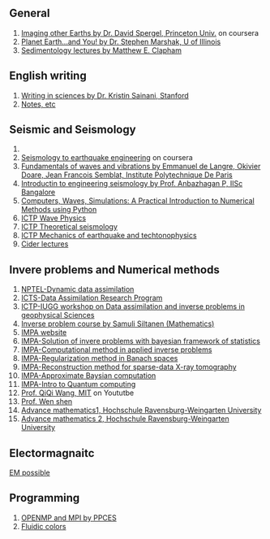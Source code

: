 
## General
1. [Imaging other Earths by Dr. David Spergel, Princeton Univ.](https://www.coursera.org/learn/life-on-other-planets#faq) on coursera
2. [Planet Earth...and You! by Dr. Stephen Marshak, U of Illinois](https://www.coursera.org/learn/planet-earth)
3. [Sedimentology lectures by Matthew E. Clapham](https://www.youtube.com/c/MatthewEClapham)


## English writing
1. [Writing in sciences by Dr. Kristin Sainani, Stanford](https://www.coursera.org/learn/sciwrite)
2. [Notes, etc](https://www.youtube.com/c/MichelleKrummel)

## Seismic and Seismology
1. 
2. [Seismology to earthquake engineering](https://www.coursera.org/learn/seismology-to-earthquakes#syllabus)  on coursera 
3. [Fundamentals of waves and vibrations by Emmanuel de Langre, Okivier Doare, Jean Francois Semblat, Institute Polytechnique De Paris](https://www.coursera.org/learn/fundamentals-waves-vibrations#instructors)
5. [Introductin to engineering seismology by Prof. Anbazhagan P, IISc Bangalore](https://onlinecourses.nptel.ac.in/noc22_ce64/preview)
6. [Computers, Waves, Simulations: A Practical Introduction to Numerical Methods using Python](https://www.coursera.org/learn/computers-waves-simulations)
7. [ICTP Wave Physics](https://www.youtube.com/watch?v=DsO_oqMuTIU&list=PLp0hSY2uBeP-VyqwaICS3KJgoy5EM1tl_)
8. [ICTP Theoretical seismology](https://www.youtube.com/watch?v=TZ2QsheUi7Q&list=PLp0hSY2uBeP9wfQJIrq78ZiaqOprl4kPA)
9. [ICTP Mechanics of earthquake and techtonophysics](https://www.youtube.com/watch?v=rsBPN3LWYSE&list=PLp0hSY2uBeP9jZDEsiJ8DrIID265gzKDL)
10. [Cider lectures](https://www.youtube.com/channel/UCumfXuOk4FP7phVNtUhpPDA)


## Invere problems and Numerical methods
1. [NPTEL-Dynamic data assimilation](https://www.youtube.com/watch?v=ZUUNn22LfjM&list=PLbMVogVj5nJSlrH7FECej1_aS2RXj_9S3)
2. [ICTS-Data Assimilation Research Program](https://www.youtube.com/watch?v=ar4pgb8GcnY&list=PL04QVxpjcnjhnCxoHVt6qVs7EY3RMaRR5)
3. [ICTP-IUGG workshop on Data assimilation and inverse problems in geophysical Sciences](https://www.youtube.com/watch?v=N-Y0TqjHh0w&list=PLos1JqOLJm3tWHdL6BG4RQiROg4IjiMia)
4. [Inverse problem course by Samuli Siltanen (Mathematics)](https://www.youtube.com/watch?v=lCokUeI9aCE&list=PLyIjfdC_fHWYSVIcrNtV9Hr7zAGE3GF-6) 
5. [IMPA website](https://impa.br/videos/)
6. [IMPA-Solution of invere problems with bayesian framework of statistics](https://www.youtube.com/playlist?list=PLo4jXE-LdDTSFf7-Ndf_u-PLoCxVLu7Vx)
7. [IMPA-Computational method in applied inverse problems](https://www.youtube.com/playlist?list=PLo4jXE-LdDTRsbunoitgGKqpIob5xoFdD)
8. [IMPA-Regularization method in Banach spaces](https://www.youtube.com/playlist?list=PLo4jXE-LdDTTsrXGUZ6TI__0Q4lRgw8DU)
9. [IMPA-Reconstruction method for sparse-data X-ray tomography](https://www.youtube.com/playlist?list=PLo4jXE-LdDTQmU66tIMLtjdIKjwV_XjiT)
10. [IMPA-Approximate Baysian computation](https://www.youtube.com/playlist?list=PLo4jXE-LdDTQDyz2aK0awJwreyZlvWvNw)
11. [IMPA-Intro to Quantum computing](https://www.youtube.com/playlist?list=PLo4jXE-LdDTTlm38I2oAZIkL4xV_LIZiV)
12. [Prof. QiQi Wang, MIT](https://www.youtube.com/c/QiqiWangGG) on Yoututbe
13. [Prof. Wen shen](https://www.youtube.com/user/wenshenpsu)
14. [Advance mathematics1, Hochschule Ravensburg-Weingarten University](https://www.youtube.com/watch?v=6fK2NdKAkyI&list=PL94E33CB3CA221C15)
15. [Advance mathematics 2, Hochschule Ravensburg-Weingarten University](https://www.youtube.com/watch?v=aM_LXwQZy1E&list=PL9831E8690563FB76)


## Electormagnaitc
[EM possible](https://www.youtube.com/channel/UCPC6uCfBVSK71MnPPcp8AGA)

## Programming
1. [OPENMP and MPI by PPCES](https://www.youtube.com/channel/UCtdrEoe46tD2IvJJRs_JH1A)
2. [Fluidic colors](https://www.youtube.com/channel/UCUJFj-PXuWLRfFFHA44ZGYw)
